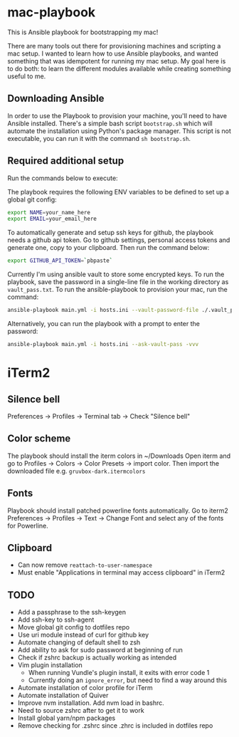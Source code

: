 # mac-playbook

This is Ansible playbook for bootstrapping my mac!

There are many tools out there for provisioning machines and scripting a mac
setup.  I wanted to learn how to use Ansible playbooks, and wanted something
that was idempotent for running my mac setup. My goal here is to do both: to
learn the different modules available while creating something useful to me.

## Downloading Ansible

In order to use the Playbook to provision your machine, you'll need to have
Ansible installed. There's a simple bash script `bootstrap.sh` which will
automate the installation using Python's package manager. This script is not
executable, you can run it with the command `sh bootstrap.sh`.

## Required additional setup

Run the commands below to execute:

The playbook requires the following ENV variables to be defined to set up a
global git config:

```bash
export NAME=your_name_here
export EMAIL=your_email_here
```

To automatically generate and setup ssh keys for github, the playbook needs a
github api token. Go to github settings, personal access tokens and generate
one, copy to your clipboard. Then run the command below:

```bash
export GITHUB_API_TOKEN=`pbpaste`
```

Currently I'm using ansible vault to store some encrypted keys. To run the
playbook, save the password in a single-line file in the working directory as
`vault_pass.txt`.  To run the ansible-playbook to provision your mac, run the
command:

```bash
ansible-playbook main.yml -i hosts.ini --vault-password-file ./.vault_pass.txt -vvv
```

Alternatively, you can run the playbook with a prompt to enter the password:

```bash
ansible-playbook main.yml -i hosts.ini --ask-vault-pass -vvv
```

# iTerm2

## Silence bell
Preferences -> Profiles -> Terminal tab -> Check "Silence bell"

## Color scheme
The playbook should install the iterm colors in ~/Downloads
Open iterm and go to Profiles -> Colors -> Color Presets -> import color.
Then import the downloaded file e.g. `gruvbox-dark.itermcolors`

## Fonts
Playbook should install patched powerline fonts automatically. Go to iterm2
Preferences -> Profiles -> Text -> Change Font and select any of the fonts
for Powerline.

## Clipboard
* Can now remove `reattach-to-user-namespace`
* Must enable "Applications in terminal may access clipboard" in iTerm2

## TODO
* Add a passphrase to the ssh-keygen
* Add ssh-key to ssh-agent
* Move global git config to dotfiles repo
* Use uri module instead of curl for github key
* Automate changing of default shell to zsh
* Add ability to ask for sudo password at beginning of run
* Check if zshrc backup is actually working as intended
* Vim plugin installation
  * When running Vundle's plugin install, it exits with error code 1
  * Currently doing an `ignore_error`, but need to find a way around this
* Automate installation of color profile for iTerm
* Automate installation of Quiver
* Improve nvm installation. Add nvm load in bashrc.
* Need to source zshrc after to get it to work
* Install global yarn/npm packages
* Remove checking for .zshrc since .zhrc is included in dotfiles repo

